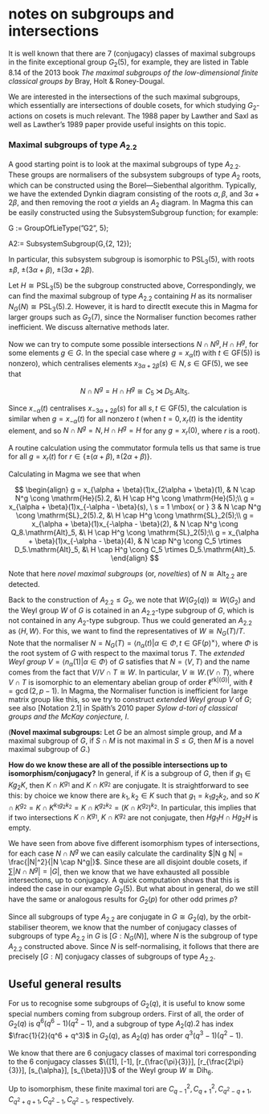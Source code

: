 # notes on subgroups and intersections

It is well known that there are 7 (conjugacy) classes of maximal subgroups in the finite exceptional group $G_2(5)$, for example, they are listed in Table 8.14 of the 2013 book *The maximal subgroups of the low-dimensional finite classical groups by* Bray, Holt & Roney-Dougal.

We are interested in the intersections of the such maximal subgroups, which essentially are intersections of double cosets, for which studying $G_2$-actions on cosets is much relevant. The 1988 paper by Lawther and Saxl as well as Lawther’s 1989 paper provide useful insights on this topic.

### Maximal subgroups of type $A_2.2$

A good starting point is to look at the maximal subgroups of type $A_2.2$. These groups are normalisers of the subsystem subgroups of type $A_2$ roots, which can be constructed using the Borel—Siebenthal algorithm. Typically, we have the extended Dynkin diagram consisting of the roots $\alpha, \beta$, and $3\alpha + 2\beta$, and then removing the root $\alpha$ yields an $A_2$ diagram. In Magma this can be easily constructed using the SubsystemSubgroup function; for example:

G := GroupOfLieType(”G2”, 5);

A2:= SubsystemSubgroup(G,{2, 12});

In particular, this subsystem subgroup is isomorphic to $\mathrm{PSL}_3(5)$, with roots $\pm\beta$, $\pm(3\alpha + \beta)$, $\pm(3\alpha + 2\beta)$.

Let $H \cong \mathrm{PSL}_3(5)$ be the subgroup constructed above, Correspondingly, we can find the maximal subgroup of type $A_2.2$ containing $H$ as its normaliser $N_G(N) \cong \mathrm{PSL}_3(5).2$. However, it is hard to directlt execute this in Magma for larger groups such as $G_2(7)$, since the Normaliser function becomes rather inefficient. We discuss alternative methods later.

Now we can try to compute some possible intersections $N \cap N^g, H \cap H^g$, for some elements $g \in G$. In the special case where $g = x_\alpha(t)$ with $t \in \mathrm{GF}(5))$ is nonzero), which centralises elements $x_{3\alpha+2\beta}(s) \in N, s \in \mathrm{GF}(5)$, we see that


$$
N \cap N^g = H \cap H^g \cong C_5 \rtimes D_5.\mathrm{Alt}_5.
$$

Since $x_{-\alpha}(t)$ centralises $x_{-3\alpha + 2\beta}(s)$ for all $s, t \in \mathrm{GF}(5)$, the calculation is similar when $g = x_{-\alpha}(t)$ for all nonzero $t$ (when $t = 0, x_r(t)$ is the identity element, and so $N \cap N^g = N, H \cap H^g = H$ for any $g = x_r(0)$, where $r$ is a root).

A routine calculation using the commutator formula tells us that same is true for all $g = x_r(t)$ for $r \in \{\pm(\alpha + \beta), \pm(2\alpha + \beta)\}.$

Calculating in Magma we see that when

$$
\begin{align}
g = x_{\alpha + \beta}(1)x_{2\alpha + \beta}(1), & N \cap N^g \cong \mathrm{He}(5).2, &\ H \cap H^g \cong \mathrm{He}(5);\\
g = x_{\alpha + \beta}(1)x_{-\alpha - \beta}(s), \ s = 1 \mbox{ or } 3  & N \cap N^g \cong \mathrm{SL}_2(5).2, &\ H \cap H^g \cong \mathrm{SL}_2(5);\\
g = x_{\alpha + \beta}(1)x_{-\alpha - \beta}(2), & N \cap N^g \cong Q_8.\mathrm{Alt}_5, &\ H \cap H^g \cong \mathrm{SL}_2(5);\\
g = x_{\alpha + \beta}(1)x_{-\alpha - \beta}(4), & N \cap N^g \cong C_5 \rtimes D_5.\mathrm{Alt}_5, &\ H \cap H^g \cong C_5 \rtimes D_5.\mathrm{Alt}_5.
\end{align}
$$

Note that here *novel maximal subgroups* (or, *novelties*) of $N \cong \mathrm{Alt}_2.2$ are detected.


Back to the construction of $A_2.2 \le G_2$, we note that $W(G_2(q)) \cong W(G_2)$ and the Weyl group $W$ of $G$ is cotained in an $A_2.2$-type subgroup of $G$, which is not contained in any $A_2$-type subgroup. Thus we could generated an $A_2.2$ as $\langle H, W\rangle$. For this, we want to find the representatives of $W \cong N_G(T)/T$.
Note that the normaliser $N = N_G(T)=\langle n_\alpha(t)|\alpha \in \Phi, t \in \mathrm{GF}(p)^\times\rangle$, where $\Phi$ is the root system of $G$ with respect to the maximal torus $T$.
The *extended Weyl group* $V=\langle n_\alpha(1)|\alpha \in \Phi\rangle$ of $G$ satisfies that $N = \langle V, T \rangle$ and the name comes from the fact that $V/V \cap T \cong W$. In particular, $V \cong W.(V \cap T)$, where $V \cap T$ is isomorphic to an elementary abelian group of order $\ell^{\mathrm{rk}|(G)|}$, with $\ell = \gcd(2, p-1)$. In Magma, the Normaliser function is inefficient for large matrix group like this, so we try to construct *extended Weyl group* $V$ of $G$; see also [Notation 2.1] in Späth’s 2010 paper *Sylow $d$-tori of classical groups and the McKay conjecture, I*.


(**Novel maximal subgroups:** Let $G$ be an almost simple group, and $M$ a maximal subgroup of $G$, if $S \cap M$ is not maximal in $S \le G$, then $M$ is a novel maximal subgroup of $G$.)

**How do we know these are all of the possible intersections up to isomorphism/conjugacy?**
In general, if $K$ is a subgroup of $G$, then if $g_1 \in K g_2 K$, then $K \cap K^{g_1}$ and $K \cap K^{g_2}$ are conjugate. It is straightforward to see this: by choice we know there are $k_1, k_2 \in K$ such that $g_1 = k_1 g_2 k_2$,
and so $K \cap K^{g_2} = K \cap K^{k_1 g_2 k_2} = K \cap K^{g_2 k_2} = (K \cap K^{g_2})^{k_2}$.
In particular, this implies that if two intersections $K \cap K^{g_1}$, $K \cap K^{g_2}$ are not conjugate, then $H g_1 H \cap H g_2 H$ is empty.

We have seen from above five different isomorphism types of intersections, for each case $N \cap N^g$ we can easily calculate the cardinality $|N g N| = \frac{|N|^2}{|N \cap N^g|}$. Since these are all disjoint double cosets, if $\sum |N \cap N^g| = |G|$, then we know that we have exhausted all possible intersections, up to conjugacy.
A quick computation shows that this is indeed the case in our example $G_2(5)$. But what about in general, do we still have the same or analogous results for $G_2(p)$ for other odd primes $p$?



Since all subgroups of type $A_2.2$ are conjugate in $G \cong G_2(q)$, by the orbit-stabiliser theorem, we know that the number of conjugacy classes of subgroups of type $A_2.2$ in $G$ is $[G : N_G(N)]$, where $N$ is the subgroup of type $A_2.2$ constructed above. Since $N$ is self-normalising, it follows that there are precisely $[G : N]$ conjugacy classes of subgroups of type $A_2.2$.


## Useful general results
For us to recognise some subgroups of $G_2(q)$, it is useful to know some special numbers coming from subgroup orders. First of all, the order of $G_2(q)$ is $q^6(q^6-1)(q^2-1)$, and a subgroup of type $A_2(q).2$ has index $\frac{1}{2}(q^6 + q^3)$ in $G_2(q)$, as $A_2(q)$ has order $q^3(q^3-1)(q^2-1)$.

We know that there are 6 conjugacy classes of maximal tori corresponding to the 6 conjugacy classes $\{[1], [-1], [r_{\frac{\pi}{3}}], [r_{\frac{2\pi}{3}}], [s_{\alpha}], [s_{\beta}]\}$ of the Weyl group $W \cong \mathrm{Dih}_6$.

Up to isomorphism, these finite maximal tori are $C_{q - 1}^2, C_{q + 1}^2, C_{q^2 - q + 1}, C_{q^2 + q + 1}, C_{q^2 - 1}, C_{q^2 - 1}$, respectively.
